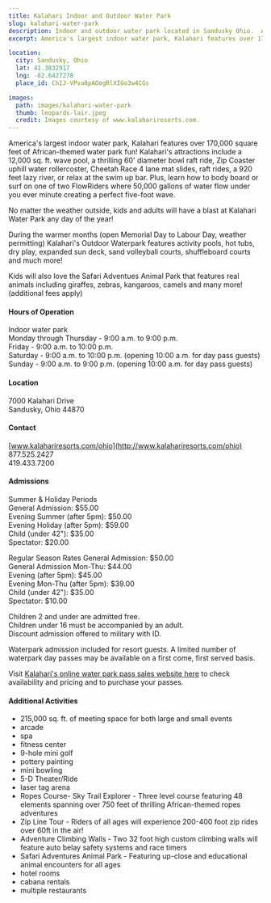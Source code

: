 ```yaml
---
title: Kalahari Indoor and Outdoor Water Park
slug: kalahari-water-park
description: Indoor and outdoor water park located in Sandusky Ohio.  America's largest indoor water park, Kalahari features over 170,000 square feet of African-themed water park fun!
excerpt: America's largest indoor water park, Kalahari features over 170,000 square feet of African-themed water park fun!

location:
  city: Sandusky, Ohio
  lat: 41.3832917
  lng: -82.6427278
  place_id: ChIJ-VPva8pAOogRlXIGo3w4CGs

images:
  path: images/kalahari-water-park
  thumb: leopards-lair.jpeg
  credit: Images courtesy of www.kalahariresorts.com.
---
```


America's largest indoor water park, Kalahari features over 170,000 square feet of African-themed water park fun!  Kalahari's attractions include a 12,000 sq. ft. wave pool, a thrilling 60' diameter bowl raft ride, Zip Coaster uphill water rollercoster, Cheetah Race 4 lane mat slides, raft rides, a 920 feet lazy river, or relax at the swim up bar.  Plus, learn how to body board or surf on one of two FlowRiders where 50,000 gallons of water flow under you ever minute creating a perfect five-foot wave.  
 
No matter the weather outside, kids and adults will have a blast at Kalahari Water Park any day of the year!   
 
During the warmer months (open Memorial Day to Labour Day, weather permitting) Kalahari's Outdoor Waterpark features activity pools, hot tubs, dry play, expanded sun deck, sand volleyball courts, shuffleboard courts and much more!   

Kids will also love the Safari Adventues Animal Park that features real animals including giraffes, zebras, kangaroos, camels and many more! (additional fees apply)
 
#### Hours of Operation 
Indoor water park   
Monday through Thursday - 9:00 a.m. to 9:00 p.m.   
Friday - 9:00 a.m. to 10:00 p.m.   
Saturday - 9:00 a.m. to 10:00 p.m. (opening 10:00 a.m. for day pass guests)   
Sunday - 9:00 a.m. to 9:00 p.m. (opening 10:00 a.m. for day pass guests)   
 
#### Location 
7000 Kalahari Drive  
Sandusky, Ohio 44870 

#### Contact 
[www.kalahariresorts.com/ohio](http://www.kalahariresorts.com/ohio)  
877.525.2427   
419.433.7200  
 
#### Admissions 
Summer & Holiday Periods  
General Admission: $55.00  
Evening Summer (after 5pm): $50.00  
Evening Holiday (after 5pm): $59.00  
Child (under 42"): $35.00  
Spectator: $20.00  

Regular Season Rates
General Admission: $50.00  
General Admission Mon-Thu: $44.00  
Evening (after 5pm): $45.00  
Evening Mon-Thu (after 5pm): $39.00  
Child (under 42"): $35.00  
Spectator: $10.00  

Children 2 and under are admitted free.  
Children under 16 must be accompanied by an adult.  
Discount admission offered to military with ID.

Waterpark admission included for resort guests.  A limited number of waterpark day passes may be available on a first come, first served basis.  

Visit [Kalahari's online water park pass sales website here](https://shop.kalahariresorts.com/eStoreSan/Content/Commerce/Products/DisplayProducts.aspx?ThemeName=Sandusky&ClientID=510&ProductGroupCode=10008&ProductCategoryCode=11) to check availability and pricing and to purchase your passes.  

#### Additional Activities
- 215,000 sq. ft. of meeting space for both large and small events 
- arcade
- spa
- fitness center
- 9-hole mini golf
- pottery painting
- mini bowling
- 5-D Theater/Ride
- laser tag arena
- Ropes Course- Sky Trail Explorer - Three level course featuring 48 elements spanning over 750 feet of thrilling African-themed ropes adventures
- Zip Line Tour - Riders of all ages will experience 200-400 foot zip rides over 60ft in the air! 
- Adventure Climbing Walls - Two 32 foot high custom climbing walls will feature auto belay safety systems and race timers
- Safari Adventures Animal Park - Featuring up-close and educational animal encounters for all ages
- hotel rooms
- cabana rentals 
- multiple restaurants 
